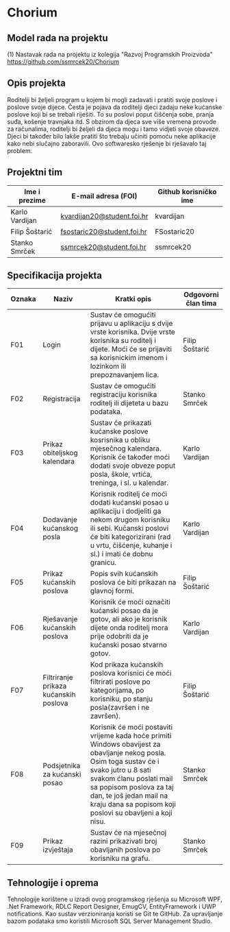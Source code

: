 # Chorium

## Model rada na projektu
(1) Nastavak rada na projektu iz kolegija "Razvoj Programskih Proizvoda"
https://github.com/ssmrcek20/Chorium

## Opis projekta
Roditelji bi željeli program u kojem bi mogli zadavati i pratiti svoje poslove i poslove svoje dijece. Česta je pojava da roditelji djeci zadaju neke kućanske poslove koji bi se trebali riješiti. To su poslovi poput čišćenja sobe, pranja suđa, košenje travnjaka itd. S obzirom da djeca sve više vremena provode za računalima, roditelji bi željeli da djeca mogu i tamo vidjeti svoje obaveze. Djeci bi također bilo lakše pratiti što trebaju učiniti pomoću neke aplikacije kako nebi slučajno zaboravili. Ovo softwaresko rješenje bi rješavalo taj problem.

## Projektni tim

Ime i prezime | E-mail adresa (FOI) | Github korisničko ime
------------  | ------------------- | ---------------------
Karlo Vardijan | kvardijan20@student.foi.hr |  kvardijan
Filip Šoštarić | fsostaric20@student.foi.hr |  FSostaric20
Stanko Smrček | ssmrcek20@student.foi.hr | ssmrcek20

## Specifikacija projekta

Oznaka | Naziv | Kratki opis | Odgovorni član tima
------ | ----- | ----------- | -------------------
F01 | Login | Sustav će omogućiti prijavu u aplikaciju s dvije vrste korisnika. Dvije vrste korisnika su roditelj i dijete. Moći će se prijaviti sa korisnickim imenom i lozinkom ili prepoznavanjem lica. | Filip Šoštarić
F02 | Registracija | Sustav će omogućiti registraciju korisnika roditelj ili dijeteta u bazu podataka.| Stanko Smrček
F03 | Prikaz obiteljskog kalendara | Sustav će prikazati kućanske poslove kosrisnika u obliku mjesečnog kalendara. Korisnik će također moći dodati svoje obveze poput posla, škole, vrtića, treninga, i sl. u kalendar. | Karlo Vardijan
F04 | Dodavanje kućanskog posla | Korisnik roditelj će moći dodati kućanski posao u aplikaciju i dodjeliti ga nekom drugom korisniku ili sebi. Kućanski poslovi će biti kategorizirani (rad u vrtu, čišćenje, kuhanje i sl.) i imati će dobnu granicu. | Karlo Vardijan
F05 | Prikaz kućanskih poslova | Popis svih kućanskih poslova će biti prikazan na glavnoj formi. | Filip Šoštarić
F06 | Rješavanje kućanskih poslova | Korisnik će moći označiti kućanski posao da je gotov, ali ako je korisnik dijete onda roditelj mora prije odobriti da je kućanski posao stvarno gotov. | Karlo Vardijan
F07 | Filtriranje prikaza kućanskih poslova | Kod prikaza kućanskih poslova korisnici će moći filtrirati poslove po kategorijama, po korisniku, po stanju posla(završen i ne završen). | Filip Šoštarić
F08 | Podsjetnika za kućanski posao | Korisnik će moći postaviti vrijeme kada hoće primiti Windows obavijest za obavljanje nekog posla. Osim toga sustav će i svako jutro u 8 sati svakom ćlanu poslati mail sa popisom poslova  za taj dan, te još jedan mail na kraju dana sa popisom koji poslovi su obavljeni a koji nisu. | Stanko Smrček
F09 | Prikaz izvještaja | Sustav će na mjesečnoj razini prikazivati broj obavljanih poslova po korisniku na grafu. | Stanko Smrček

## Tehnologije i oprema
Tehnologije korištene u izradi ovog programskog rješenja su Microsoft WPF, .Net Framework, RDLC Report Designer, EmugCV, EntityFramework i UWP notifications. Kao sustav verzioniranja koristi se Git te GitHub. Za upravljanje bazom podataka smo koristili Microsoft SQL Server Management Studio.
